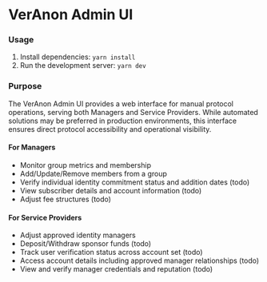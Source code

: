 # VerAnon Admin UI

### Usage

1. Install dependencies: `yarn install`
2. Run the development server: `yarn dev`

### Purpose

The VerAnon Admin UI provides a web interface for manual protocol operations, serving both Managers and Service Providers. While automated solutions may be preferred in production environments, this interface ensures direct protocol accessibility and operational visibility.


#### For Managers

- Monitor group metrics and membership
- Add/Update/Remove members from a group
- Verify individual identity commitment status and addition dates (todo)
- View subscriber details and account information (todo)
- Adjust fee structures (todo)

#### For Service Providers

- Adjust approved identity managers 
- Deposit/Withdraw sponsor funds (todo)
- Track user verification status across account set (todo)
- Access account details including approved manager relationships (todo)
- View and verify manager credentials and reputation (todo)
